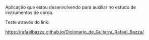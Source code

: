 Aplicação que estou desenvolvendo para auxiliar no estudo de instrumentos de corda. 

Teste através do link:

https://rafaelbazza.github.io/Dicionario_de_Guitarra_Rafael_Bazza/

